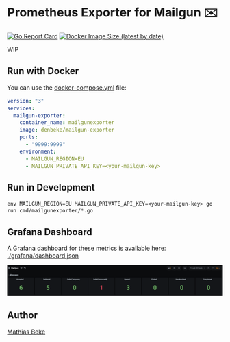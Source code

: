 # Prometheus Exporter for Mailgun ✉️

[![Go Report Card](https://goreportcard.com/badge/github.com/DenBeke/mailgun-exporter)](https://goreportcard.com/report/github.com/DenBeke/mailgun-exporter)
[![Docker Image Size (latest by date)](https://img.shields.io/docker/image-size/denbeke/mailgun-exporter?sort=date)](https://hub.docker.com/r/denbeke/mailgun-exporter)

WIP


## Run with Docker

You can use the [docker-compose.yml](./docker-compose.yml) file:

```yaml
version: "3"
services:
  mailgun-exporter:
    container_name: mailgunexporter
    image: denbeke/mailgun-exporter
    ports:
      - "9999:9999"
    environment:
      - MAILGUN_REGION=EU
      - MAILGUN_PRIVATE_API_KEY=<your-mailgun-key>
```


## Run in Development

    env MAILGUN_REGION=EU MAILGUN_PRIVATE_API_KEY=<your-mailgun-key> go run cmd/mailgunexporter/*.go



## Grafana Dashboard

A Grafana dashboard for these metrics is available here: [./grafana/dashboard.json](grafana/dashboard.json)

[![](grafana/dashboard.png)](grafana/dashboard.png)


## Author

[Mathias Beke](https://denbeke.be)